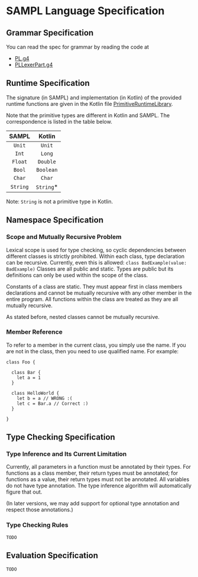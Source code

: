 # SAMPL Language Specification

## Grammar Specification

You can read the spec for grammar by reading the code at

- [PL.g4](./src/main/antlr/PL.g4)
- [PLLexerPart.g4](./src/main/antlr/PLLexerPart.g4)

## Runtime Specification

The signature (in SAMPL) and implementation (in Kotlin) of the provided runtime functions are given 
in the Kotlin file 
[PrimitiveRuntimeLibrary](./src/main/kotlin/org/sampl/runtime/PrimitiveRuntimeLibrary.kt).

Note that the primitive types are different in Kotlin and SAMPL. The correspondence is listed in
the table below.

| SAMPL    | Kotlin    |
| :------: | :-------: |
| `Unit`   | `Unit`    |
| `Int`    | `Long`    |
| `Float`  | `Double`  |
| `Bool`   | `Boolean` |
| `Char`   | `Char`    |
| `String` | `String`* |

Note: `String` is not a primitive type in Kotlin.

## Namespace Specification

### Scope and Mutually Recursive Problem

Lexical scope is used for type checking, so cyclic dependencies between different classes is 
strictly prohibited. Within each class, type declaration can be recursive. Currently, even this is 
allowed: `class BadExample(value: BadExample)` Classes are all public and static. Types are public
but its definitions can only be used within the scope of the class.

Constants of a class are static. They must appear first in class members declarations and cannot be
mutually recursive with any other member in the entire program. All functions within the class are 
treated as they are all mutually recursive.

As stated before, nested classes cannot be mutually recursive.

### Member Reference

To refer to a member in the current class, you simply use the name. If you are not in the class, 
then you need to use qualified name. For example:

```
class Foo {

  class Bar {
    let a = 1
  }
  
  class HelloWorld {
    let b = a // WRONG :(
    let c = Bar.a // Correct :)
  }

}
```

## Type Checking Specification

### Type Inference and Its Current Limitation

Currently, all parameters in a function must be annotated by their types. For functions as a class 
member, their return types must be annotated; for functions as a value, their return types must not
be annotated. All variables do not have type annotation. The type inference algorithm will 
automatically figure that out. 

(In later versions, we may add support for optional type annotation and respect those annotations.)

### Type Checking Rules

`TODO`

## Evaluation Specification

`TODO`

